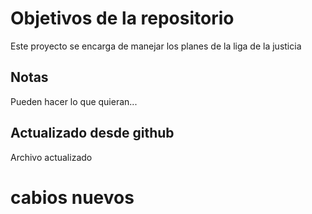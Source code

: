# Objetivos de la repositorio

Este proyecto se encarga de manejar los planes de la liga de la justicia


## Notas
Pueden hacer lo que quieran...

## Actualizado desde github
Archivo actualizado

# cabios nuevos
